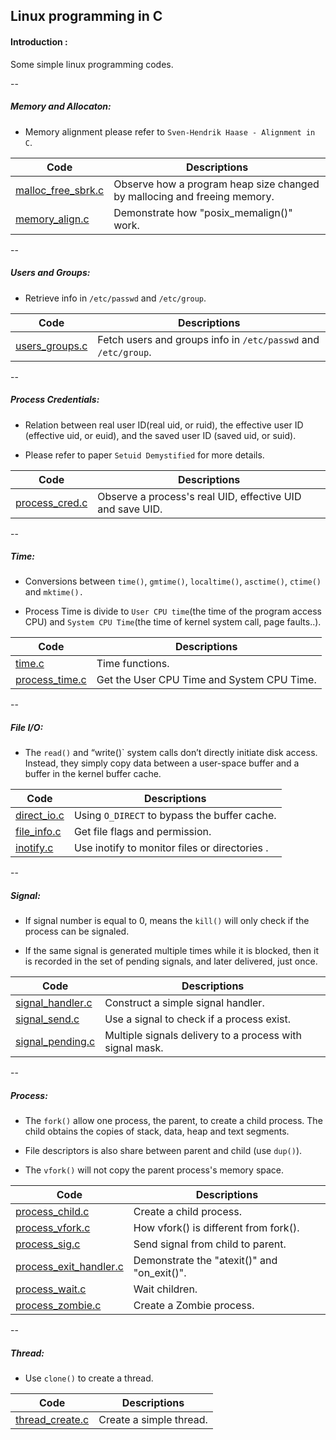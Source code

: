 ## Linux programming in C

#### Introduction :

Some simple linux programming codes.

--

#####  Memory and Allocaton:

- Memory alignment please refer to `Sven-Hendrik Haase - Alignment in C`.

| Code | Descriptions  |
| --- | --- |
| [malloc_free_sbrk.c](src/malloc_free_sbrk.c) | Observe how a program heap size changed by mallocing and freeing memory. |
| [memory_align.c](src/memory_align.c) | Demonstrate how "posix_memalign()" work. |

--

##### Users and Groups:

- Retrieve info in `/etc/passwd` and `/etc/group`.

| Code | Descriptions  |
| --- | --- |
| [users_groups.c](src/users_groups.c) | Fetch users and groups info in `/etc/passwd` and `/etc/group`. |

--

##### Process Credentials:

- Relation between real user ID(real uid, or ruid), the effective user ID (effective uid, or euid), and the saved user ID (saved uid, or suid).

- Please refer to paper `Setuid Demystified` for more details.

| Code | Descriptions  |
| --- | --- |
| [process_cred.c](src/process_cred.c) | Observe a process's real UID, effective UID and save UID.|

--

##### Time:

- Conversions between `time()`, `gmtime()`, `localtime()`, `asctime()`, `ctime()` and `mktime().`

- Process Time is divide to `User CPU time`(the time of the program access CPU) and `System CPU Time`(the time of kernel system call, page faults..).

| Code | Descriptions  |
| --- | --- |
| [time.c](src/time.c) | Time functions.|
| [process_time.c](src/process_time.c) | Get the User CPU Time and System CPU Time.|

--

##### File I/O:

- The `read()` and “write()` system calls don’t directly initiate disk access. Instead, they simply copy data between a user-space buffer and a buffer in the kernel buffer cache.


| Code | Descriptions  |
| --- | --- |
| [direct_io.c](src/direct_io.c) | Using `O_DIRECT` to bypass the buffer cache.|
| [file_info.c](src/file_info.c) | Get file flags and permission.|
| [inotify.c](src/inotify.c) | Use inotify to monitor files or directories .|

--

##### Signal:

- If signal number is equal to 0, means the `kill()` will only check if the process can be signaled.

- If the same signal is generated multiple times while it is blocked, then it is recorded in the set of pending signals, and later delivered, just once.

| Code | Descriptions |
| --- | --- |
| [signal_handler.c](src/signal_handler.c) | Construct a simple signal handler.|
| [signal_send.c](src/signal_send.c) | Use a signal to check if a process exist.|
| [signal_pending.c](src/signal_pending.c) | Multiple signals delivery to a process with signal mask.|

--

##### Process:

- The `fork()` allow one process, the parent, to create a child process. The child obtains the copies of stack, data, heap and text segments.

- File descriptors is also share between parent and child (use `dup()`).

- The `vfork()` will not copy the parent process's memory space.

| Code | Descriptions |
| --- | --- |
| [process_child.c](src/process_child.c) | Create a child process.|
| [process_vfork.c](src/process_vfork.c) | How vfork() is different from fork().|
| [process_sig.c](src/process_sig.c) | Send signal from child to parent.|
| [process_exit_handler.c](src/process_exit_handler.c) | Demonstrate the "atexit()" and "on_exit()".|
| [process_wait.c](src/process_wait.c) | Wait children.|
| [process_zombie.c](src/process_zombie.c) | Create a Zombie process.|

--

##### Thread:

- Use `clone()` to create a thread.

| Code | Descriptions |
| --- | --- |
| [thread_create.c](src/thread_create.c) | Create a simple thread.|